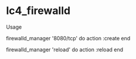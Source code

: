 # lc4_firewalld

Usage

firewalld_manager '8080/tcp' do
  action :create
end

firewalld_manager 'reload' do
  action :reload
end

